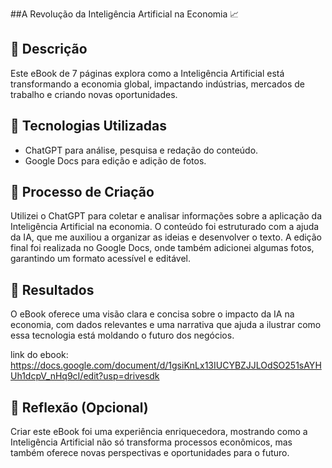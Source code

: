 ##A Revolução da Inteligência Artificial na Economia 📈 

## 📒 Descrição
Este eBook de 7 páginas explora como a Inteligência Artificial está transformando a economia global, impactando indústrias, mercados de trabalho e criando novas oportunidades.

## 🤖 Tecnologias Utilizadas
- ChatGPT para análise, pesquisa e redação do conteúdo.  
- Google Docs para edição e adição de fotos.


## 🧐 Processo de Criação
Utilizei o ChatGPT para coletar e analisar informações sobre a aplicação da Inteligência Artificial na economia. O conteúdo foi estruturado com a ajuda da IA, que me auxiliou a organizar as ideias e desenvolver o texto. A edição final foi realizada no Google Docs, onde também adicionei algumas fotos, garantindo um formato acessível e editável.

## 🚀 Resultados
O eBook oferece uma visão clara e concisa sobre o impacto da IA na economia, com dados relevantes e uma narrativa que ajuda a ilustrar como essa tecnologia está moldando o futuro dos negócios.

link do ebook:
https://docs.google.com/document/d/1gsiKnLx13IUCYBZJJLOdSO251sAYHUh1dcpV_nHq9cI/edit?usp=drivesdk

## 💭 Reflexão (Opcional)
Criar este eBook foi uma experiência enriquecedora, mostrando como a Inteligência Artificial não só transforma processos econômicos, mas também oferece novas perspectivas e oportunidades para o futuro.
